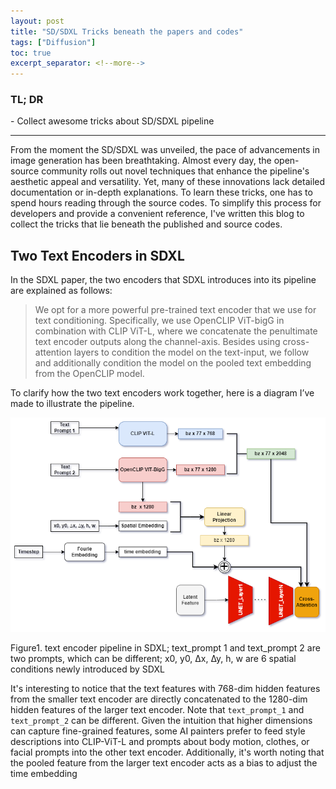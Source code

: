 ```yaml
---
layout: post
title: "SD/SDXL Tricks beneath the papers and codes"
tags: ["Diffusion"]
toc: true
excerpt_separator: <!--more-->
---
```

<h3 class="no_toc"> TL; DR</h3>
- Collect awesome tricks about SD/SDXL pipeline

<!--more-->

<hr>
From the moment the SD/SDXL was unveiled, the pace of advancements in image generation has been breathtaking. Almost every day, the open-source community rolls out novel techniques that enhance the pipeline's aesthetic appeal and versatility. Yet, many of these innovations lack detailed documentation or in-depth explanations. To learn these tricks, one has to spend hours reading through the source codes. To simplify this process for developers and provide a convenient reference, I've written this blog to collect the tricks that lie beneath the published and source codes.


## Two Text Encoders in SDXL
In the SDXL paper, the two encoders that SDXL introduces into its pipeline are explained as follows:

> We opt for a more powerful pre-trained text encoder that we use for text conditioning. Specifically, we use OpenCLIP ViT-bigG in combination with CLIP ViT-L, where we concatenate the penultimate text encoder outputs along the channel-axis. Besides using cross-attention layers to condition the model on the text-input, we follow and additionally condition the model on the pooled text embedding from the OpenCLIP model.

To clarify how the two text encoders work together, here is a diagram I’ve made to illustrate the pipeline.

![Extrapolation](https://raw.githubusercontent.com/NormXU/NormXU.github.io/main/_data/resources/blog/1/sdxl_text_encoder.png)

Figure1. text encoder pipeline in SDXL; text_prompt 1 and text_prompt 2 are two prompts, which can be different; x0, y0, ∆x, ∆y, h, w are 6 spatial conditions newly introduced by SDXL 

It's interesting to notice that the text features with 768-dim hidden features from the smaller text encoder are directly concatenated to the 1280-dim hidden features of the larger text encoder. Note that ```text_prompt_1``` and ```text_prompt_2``` can be different. Given the intuition that higher dimensions can capture fine-grained features, some AI painters prefer to feed style descriptions into CLIP-ViT-L and prompts about body motion, clothes, or facial prompts into the other text encoder. Additionally, it's worth noting that the pooled feature from the larger text encoder  acts as a bias to adjust the time embedding

